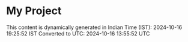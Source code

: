 # My Project

This content is dynamically generated in Indian Time (IST): 2024-10-16 19:25:52 IST
Converted to UTC: 2024-10-16 13:55:52 UTC
